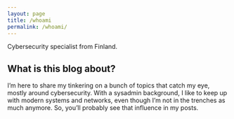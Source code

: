 ```yaml
---
layout: page
title: /whoami
permalink: /whoami/
---
```


Cybersecurity specialist from Finland.

## What is this blog about?

I’m here to share my tinkering on a bunch of topics that catch my eye, mostly around cybersecurity. With a sysadmin background, I like to keep up with modern systems and networks, even though I’m not in the trenches as much anymore. So, you’ll probably see that influence in my posts.
